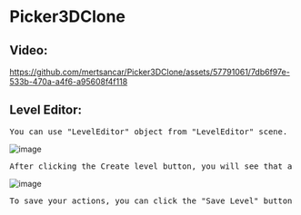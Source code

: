 # Picker3DClone
 

## Video:
https://github.com/mertsancar/Picker3DClone/assets/57791061/7db6f97e-533b-470a-a4f6-a95608f4f118

## Level Editor:

<pre>
You can use "LevelEditor" object from "LevelEditor" scene. 
</pre>
![image](https://github.com/mertsancar/Picker3DClone/assets/57791061/3181e4bb-b31c-4fc2-86d9-b6cace9d9744)


<pre>
After clicking the Create level button, you will see that a stage has been created on the screen. Each level consists of the combination of a certain number of stage objects. You can create and edit objects for the level via the Stage object.
</pre>

![image](https://github.com/mertsancar/Picker3DClone/assets/57791061/5fcc062f-e755-4df1-882d-ea31a093c02a)

<pre>
To save your actions, you can click the "Save Level" button on the "LevelEditor" object.
</pre>

